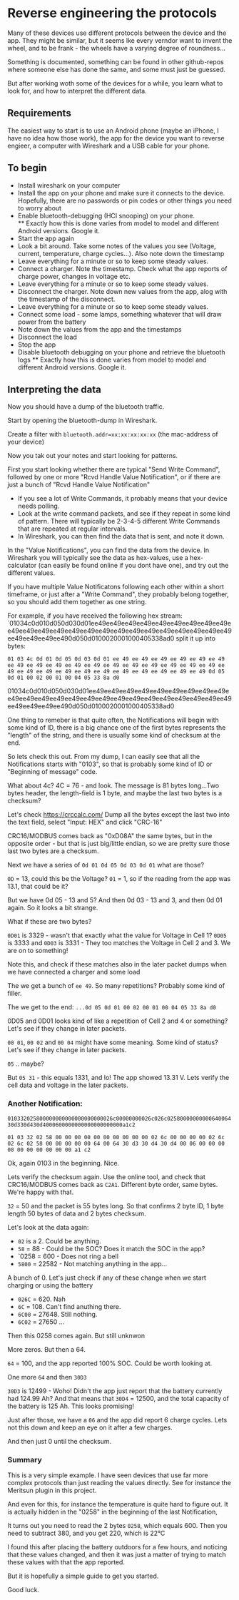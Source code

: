 # Reverse engineering the protocols

Many of these devices use different protocols between the device and the app.
They might be similar, but it seems lke every verndor want to invent the wheel, and to be frank - the wheels have a varying degree of roundness...

Something is documented, something can be found in other github-repos where someone else has done the same, and some must just be guessed.

But after working woth some of the devices for a while, you learn what to look for, and how to interpret the different data.

## Requirements
The easiest way to start is to use an Android phone (maybe an iPhone, I have no idea how those work), the app for the device you want to reverse engieer, a computer with Wireshark and a USB cable for your phone.

## To begin
* Install wireshark on your computer
* Install the app on your phone and make sure it connects to the device.  Hopefully, there are no passwords or pin codes or other things you need to worry about
* Enable bluetooth-debugging (HCI snooping) on your phone.  
** Exactly how this is done varies from model to model and different Android versions.  Google it.
* Start the app again
* Look a bit around.  Take some notes of the values you see (Voltage, current, temperature, charge cycles...). Also note down the timestamp
* Leave everything for a minute or so to keep some steady values.
* Connect a charger. Note the timestamp.  Check what the app reports of charge power, changes in voltage etc.
* Leave everything for a minute or so to keep some steady values.
* Disconnect the charger. Note down new values from the app, alog with the timestamp of the disconnect.
* Leave everything for a minute or so to keep some steady values.
* Connect some load - some lamps, something whatever that will draw power from the battery
* Note down the values from the app and the timestamps
* Disconnect the load
* Stop the app
* Disable bluetooth debugging on your phone and retrieve the bluetooth logs
** Exactly how this is done varies from model to model and different Android versions.  Google it.


## Interpreting the data
Now you should have a dump of the bluetooth traffic.

Start by opening the bluetooth-dump in Wireshark.

Create a filter with `bluetooth.addr=xx:xx:xx:xx:xx` (the mac-address of your device)

Now you tak out your notes and start looking for patterns.

First you start looking whether there are typical "Send Write Command", followed by one or more "Rcvd Handle Value Notification", or if there are just a bunch of "Rcvd Handle Value Notification"
- If you see a lot of Write Commands, it probably means that your device needs polling.
- Look at the write command packets, and see if they repeat in some kind of pattern.  There will typically be 2-3-4-5 different Write Commands that are repeated at regular intervals.
- In Wireshark, you can then find the data that is sent, and note it down.

In the "Value Notifications", you can find the data from the device.  In Wireshark you will typically see the data as hex-values, use a hex-calculator (can easily be found online if you dont have one), and try out the different values.

If you have multiple Value Notificatons following each other within a short timeframe, or just after a "Write Command", they probably belong together, so you should add them together as one string.

For example, if you have received the following hex stream: `01034c0d010d050d030d01ee49ee49ee49ee49ee49ee49ee49ee49ee49ee49ee49ee49ee49ee49ee49ee49ee49ee49ee49ee49ee49ee49ee49ee49ee49ee49ee49ee490d050d0100020001000405338ad0 split it up into bytes:

`01 03 4c 0d 01 0d 05 0d 03 0d 01 ee 49 ee 49 ee 49 ee 49 ee 49 ee 49 ee 49 ee 49 ee 49 ee 49 ee 49 ee 49 ee 49 ee 49 ee 49 ee 49 ee 49 ee 49 ee 49 ee 49 ee 49 ee 49 ee 49 ee 49 ee 49 ee 49 ee 49 ee 49 0d 05 0d 01 00 02 00 01 00 04 05 33 8a d0`

01034c0d010d050d030d01ee49ee49ee49ee49ee49ee49ee49ee49ee49ee49ee49ee49ee49ee49ee49ee49ee49ee49ee49ee49ee49ee49ee49ee49ee49ee49ee49ee490d050d0100020001000405338ad0

One thing to remeber is that quite often, the Notifications will begin with some kind of ID, there is a big chance one of the first bytes represents the "length" of the string, and there is usually some kind of checksum at the end.

So lets check this out.  From my dump, I can easily see that all the Notifications starts with "0103", so that is probably some kind of ID or "Beginning of message" code.

What about 4c?
4C = 76 - and look. The message is 81 bytes long...Two bytes header, the length-field is 1 byte, and maybe the last two bytes is a checksum?

Let's check https://crccalc.com/  Dump all the bytes except the last two into the text field, select "Input: HEX" and click "CRC-16"

CRC16/MODBUS comes back as "0xD08A" the same bytes, but in the opposite order - but that is just big/little endian, so we are pretty sure those last two bytes are a checksum.

Next we have a series of `0d 01 0d 05 0d 03 0d 01`  what are those?

`0D` = 13, could this be the Voltage?
`01` =  1, so if the reading from the app was 13.1, that could be it?

But we have 0d 05 - 13 and 5? And then 0d 03 - 13 and 3, and then 0d 01 again.  So it looks a bit strange.

What if these are two bytes?

`0D01` is 3329 - wasn't that exactly what the value for Voltage in Cell 1?
`0D05` is 3333 and `0D03` is 3331 - They too matches the Voltage in Cell 2 and 3.  We are on to something!

Note this, and check if these matches also in the later packet dumps when we have connected a charger and some load

The we get a bunch of `ee 49`.  So many repetitions?  Probably some kind of filler. 

The we get to the end: `...0d 05 0d 01 00 02 00 01 00 04 05 33 8a d0`

0D05 and 0D01 looks kind of like a repetition of Cell 2 and 4 or something?  Let's see if they change in later packets.

`00 01`, `00 02` and `00 04` might have some meaning.  Some kind of status?  Let's see if they change in later packets.

`05` .. maybe?

But `05 31` - this equals 1331, and lo! The app showed 13.31 V.  Lets verify the cell data and voltage in the later packets.

### Another Notification:

`010332025800000000000000000000026c00000000026c026c0258000000000064006430d330d430d4000600000000000000000000a1c2`


`01 03 32 02 58 00 00 00 00 00 00 00 00 00 00 02 6c 00 00 00 00 02 6c 02 6c 02 58 00 00 00 00 00 64 00 64 30 d3 30 d4 30 d4 00 06 00 00 00 00 00 00 00 00 00 00 a1 c2`

Ok, again 0103 in the beginning.  Nice.

Lets verify the checksum again.  Use the online tool, and check that CRC16/MODBUS comes back as `C2A1`.  Different byte order, same bytes.  We're happy with that.

`32` = 50 and the packet is 55 bytes long.  So that confirms 2 byte ID, 1 byte length 50 bytes of data and 2 bytes checksum.

Let's look at the data again:

* `02` is a 2. Could be anything.
* `58` = 88 - Could be the SOC? Does it match the SOC in the app?
* `0258 = 600 - Does not ring a bell
* `5800` = 22582 - Not matching anything in the app...

A bunch of 0.  Let's just check if any of these change when we start charging or using the battery

* `026C` = 620.  Nah
* `6C` = 108.  Can't find anuthing there.
* `6C00` = 27648.  Still nothing.
* `6C02` = 27650 ...

Then this 0258 comes again. But still unknwon

More zeros.  But then a 64.

`64` = 100, and the app reported 100% SOC.  Could be worth looking at.

One more `64` and then `30D3`

`30D3` is 12499 - Woho!  Didn't the app just report that the battery currently had 124.99 Ah?
And that means that `30D4` = 12500, and the total capacity of the battery is 125 Ah.  This looks promising!

Just after those, we have a `06` and the app did report 6 charge cycles.  Lets not this down and keep an eye on it after a few charges.

And then just 0 until the checksum.  

### Summary

This is a very simple example.  I have seen devices that use far more complex protocols than just reading the values directly.  See for instance the Meritsun plugin in this project.

And even for this, for instance the temperature is quite hard to figure out.  It is actually hidden in the "0258" in the beginning of the last Notification,

It turns out you need to read the 2 bytes `0258`, which equals 600. Then you need to subtract 380, and you get 220, which is 22°C

I found this after placing the battery outdoors for a few hours, and noticing that these values changed, and then it was just a matter of trying to match these values with that the app reported.

But it is hopefully a simple guide to get you started.  

Good luck.


